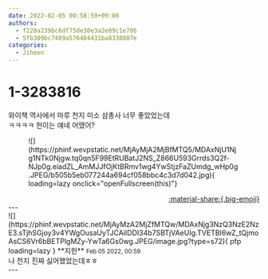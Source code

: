 ```yaml
---
date: 2022-02-05 00:58:59+09:00
authors:
  - f228a239bc6df75de30e3a2e09c1e706
  - 5fb309bc7489a576484431ba8338807e
categories:
  - Jiheon
---
```


# 1-3283816

<div class="post-container" markdown="1">
<div class="content-container md-sidebar__scrollwrap" markdown="1">

와이책 역사에서 마루 천지 미소 삼총사 너무 좋았었는데<br>ㅋㅋㅋㅋ 헌이는 얘네 어땠어?
<figure markdown="1">
![](https://phinf.wevpstatic.net/MjAyMjA2MjBfMTQ5/MDAxNjU1Njg1NTk0Njgw.tq0qn5F99EtRUBatJ2NS_Z866U593Grrds3Q2f-NJp0g.eiadZL_AmMJJfOjKtBRmv1wg4YwStjzFaZUmdg_wHp0g.JPEG/b505b5eb077244a694cf058bbc4c3d7d042.jpg){ loading=lazy onclick="openFullscreen(this)"}
</figure>


</div>
</div>

<div style="text-align: right;" markdown="1">
<a href="https://weverse.io/fromis9/fanpost/1-3283816" style="text-align: right;">:material-share:{.big-emoji}</a>
</div>
---

<div class="comments-container md-sidebar__scrollwrap" markdown="1">
<div class="comment" markdown="1">
<div class='id-container' markdown="1">
![](https://phinf.wevpstatic.net/MjAyMzA2MjZfMTQw/MDAxNjg3NzQ3NzE2NzE3.sTjhSGjoy3v4YWgOusaUyTJCAiIDDI34b7SBTjVAeUIg.TVETBI6wZ_tQjmoAsCS6Vr6bBETPlgMZy-YwTa6Gs0wg.JPEG/image.jpg?type=s72){ pfp loading=lazy }
**<span class="artist">지헌</span>** <small>Feb 05 2022, 00:59</small><br>
</div>
<div class='comment-body' markdown="1">
나 천지 진짜 싫어했었는데ㅎㅎ
</div>
</div>
</div>
---
